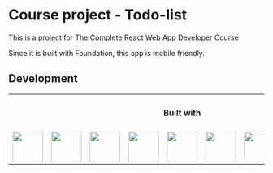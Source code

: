 <h1>Course project - Todo-list</h1>

<p>This is a project for The Complete React Web App Developer Course</p>
<p>Since it is built with Foundation, this app is mobile friendly.</p>

<h2>Development</h2>
<table>
  <tr align="center">
    <th colspan=9><h4>Built with</h4></th>
  </tr>
  <tr align="center">
    <td><a href="https://facebook.github.io/react/" target="_blank"><img src="logo/react-logo.png" height="60px" /></a></td>
    <td><a href="http://sass-lang.com/" target="_blank"><img src="logo/sass-logo.png" height="60px" /></a></td>
    <td><a href="http://foundation.zurb.com/" target="_blank"><img src="logo/foundation-logo.png" height="60px" /></a></td>
    <td><a href="http://karma-runner.github.io" target="_blank"><img src="logo/karma-logo.png" height="60px" /></a></td>
    <td><a href="https://mochajs.org/" target="_blank"><img src="logo/mocha-logo.png" height="60px" /></a></td>
    <td><a href="https://webpack.github.io/" target="_blank"><img src="logo/webpack-logo.png" height="60px" /></a></td>
    <td><a href="https://git-scm.com/" target="_blank"><img src="logo/git-logo.png" height="60px" /></a></td>
    <td><a href="https://nodejs.org/en/" target="_blank"><img src="logo/nodejs-logo.png" height="60px" /></a></td>
    <td><a href="http://expressjs.com/" target="_blank"><img src="logo/expressjs-logo.png" height="60px" /></a></td>
  </tr>
</table>
